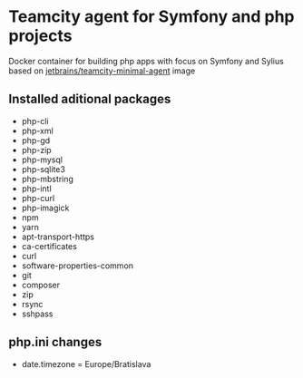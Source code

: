 # Teamcity agent for Symfony and php projects

Docker container for building php apps with focus on Symfony and Sylius based on [jetbrains/teamcity-minimal-agent](https://hub.docker.com/r/jetbrains/teamcity-minimal-agent/) image

## Installed aditional packages

 - php-cli
 - php-xml
 - php-gd
 - php-zip
 - php-mysql
 - php-sqlite3
 - php-mbstring
 - php-intl
 - php-curl
 - php-imagick
 - npm
 - yarn
 - apt-transport-https
 - ca-certificates
 - curl
 - software-properties-common
 - git
 - composer
 - zip
 - rsync
 - sshpass

## php.ini changes
 - date.timezone = Europe/Bratislava
